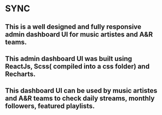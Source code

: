 # SYNC

## This is a well designed and fully responsive admin dashboard UI for music artistes and A&amp;R teams.

## This admin dashboard UI was built using ReactJs, Scss( compiled into a css folder) and Recharts.

## This dashboard UI can be used by music artistes and A&R teams to check daily streams, monthly followers, featured playlists.

